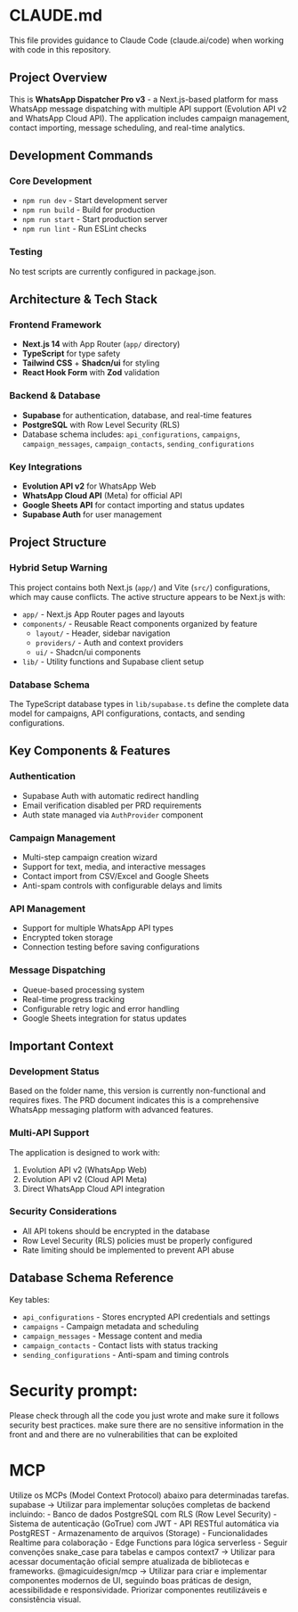 # CLAUDE.md

This file provides guidance to Claude Code (claude.ai/code) when working with code in this repository.

## Project Overview

This is **WhatsApp Dispatcher Pro v3** - a Next.js-based platform for mass WhatsApp message dispatching with multiple API support (Evolution API v2 and WhatsApp Cloud API). The application includes campaign management, contact importing, message scheduling, and real-time analytics.

## Development Commands

### Core Development
- `npm run dev` - Start development server
- `npm run build` - Build for production
- `npm run start` - Start production server
- `npm run lint` - Run ESLint checks

### Testing
No test scripts are currently configured in package.json.

## Architecture & Tech Stack

### Frontend Framework
- **Next.js 14** with App Router (`app/` directory)
- **TypeScript** for type safety
- **Tailwind CSS** + **Shadcn/ui** for styling
- **React Hook Form** with **Zod** validation

### Backend & Database
- **Supabase** for authentication, database, and real-time features
- **PostgreSQL** with Row Level Security (RLS)
- Database schema includes: `api_configurations`, `campaigns`, `campaign_messages`, `campaign_contacts`, `sending_configurations`

### Key Integrations
- **Evolution API v2** for WhatsApp Web
- **WhatsApp Cloud API** (Meta) for official API
- **Google Sheets API** for contact importing and status updates
- **Supabase Auth** for user management

## Project Structure

### Hybrid Setup Warning
This project contains both Next.js (`app/`) and Vite (`src/`) configurations, which may cause conflicts. The active structure appears to be Next.js with:

- `app/` - Next.js App Router pages and layouts
- `components/` - Reusable React components organized by feature
  - `layout/` - Header, sidebar navigation
  - `providers/` - Auth and context providers  
  - `ui/` - Shadcn/ui components
- `lib/` - Utility functions and Supabase client setup

### Database Schema
The TypeScript database types in `lib/supabase.ts` define the complete data model for campaigns, API configurations, contacts, and sending configurations.

## Key Components & Features

### Authentication
- Supabase Auth with automatic redirect handling
- Email verification disabled per PRD requirements
- Auth state managed via `AuthProvider` component

### Campaign Management
- Multi-step campaign creation wizard
- Support for text, media, and interactive messages
- Contact import from CSV/Excel and Google Sheets
- Anti-spam controls with configurable delays and limits

### API Management  
- Support for multiple WhatsApp API types
- Encrypted token storage
- Connection testing before saving configurations

### Message Dispatching
- Queue-based processing system
- Real-time progress tracking
- Configurable retry logic and error handling
- Google Sheets integration for status updates

## Important Context

### Development Status
Based on the folder name, this version is currently non-functional and requires fixes. The PRD document indicates this is a comprehensive WhatsApp messaging platform with advanced features.

### Multi-API Support
The application is designed to work with:
1. Evolution API v2 (WhatsApp Web)  
2. Evolution API v2 (Cloud API Meta)
3. Direct WhatsApp Cloud API integration

### Security Considerations
- All API tokens should be encrypted in the database
- Row Level Security (RLS) policies must be properly configured
- Rate limiting should be implemented to prevent API abuse

## Database Schema Reference

Key tables:
- `api_configurations` - Stores encrypted API credentials and settings
- `campaigns` - Campaign metadata and scheduling
- `campaign_messages` - Message content and media
- `campaign_contacts` - Contact lists with status tracking
- `sending_configurations` - Anti-spam and timing controls

# Security prompt:

Please check through all the code you just wrote and make sure it follows security best practices. make sure there are no sensitive information in the front and and there are no vulnerabilities that can be exploited

# MCP
Utilize os MCPs (Model Context Protocol) abaixo para determinadas tarefas.
supabase -> Utilizar para implementar soluções completas de backend incluindo:
    - Banco de dados PostgreSQL com RLS (Row Level Security)
    - Sistema de autenticação (GoTrue) com JWT
    - API RESTful automática via PostgREST
    - Armazenamento de arquivos (Storage)
    - Funcionalidades Realtime para colaboração
    - Edge Functions para lógica serverless
    - Seguir convenções snake_case para tabelas e campos
context7 -> Utilizar para acessar documentação oficial sempre atualizada de bibliotecas e frameworks.
@magicuidesign/mcp -> Utilizar para criar e implementar componentes modernos de UI, seguindo boas práticas de design, acessibilidade e responsividade. Priorizar componentes reutilizáveis e consistência visual.